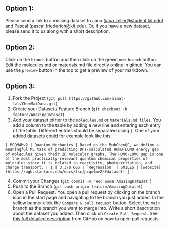 ## Option 1: 
Please send a link to a missing dataset to Jana (jana.zeller@student.kit.edu) and Pascal (pascal.friederich@kit.edu).
Or, if you have a new dataset, please send it to us along with a short description.

## Option 2: 
Click on the `branch` button and then click on the green `new branch` button.
Edit the molecules.md or materials.md file directly online in github. You can use the `preview` button in the top to get a preview of your markdown.

## Option 3: 
1. Fork the Project (`git pull https://github.com/aimat-lab/ChemMatData.git`)
2. Create your Dataset / Feature Branch (`git checkout -b feature/AmazingDataset`)
3. Add your dataset either to the `molecules.md` or `materials.md files`. You add a column to the table by adding a new line and entering each entry of the table. Different entries should be separated using `|`. One of your added datasets could for example look like this:
```
| PCQM4Mv2 | Quantum Mechanics | Based on the PubChemQC, we define a meaningful ML task of predicting DFT-calculated HOMO-LUMO energy gap of molecules given their 2D molecular graphs. The HOMO-LUMO gap is one of the most practically-relevant quantum chemical properties of molecules since it is related to reactivity, photoexcitation, and charge transport. | 1 | 3,378,606 | `Regression` | SMILES | [website](https://ogb.stanford.edu/docs/lsc/pcqm4mv2/#dataset) | |
```
4. Commit your Changes (`git commit -m 'Add some AmazingDataset'`)
5. Push to the Branch (`git push origin feature/AmazingDataset`)
6. Open a Pull Request. You open a pull request by clicking on the branch icon in the start page and navigating to the branch you just added. In the yellow banner click the `Compare & pull request` button. Select the `main` branch as the branch you want to merge into. Write a short description about the dataset you added. Then click on `Create Pull Request`. See [this full detailed description](https://docs.github.com/en/pull-requests/collaborating-with-pull-requests/proposing-changes-to-your-work-with-pull-requests/creating-a-pull-request) from GitHub on how to open pull requests.


